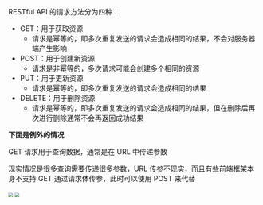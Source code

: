 RESTful API 的请求方法分为四种：

- GET：用于获取资源
  - 请求是幂等的，即多次重复发送的请求会造成相同的结果，不会对服务器端产生影响
- POST：用于创建新资源
  - 请求是非幂等的，多次请求可能会创建多个相同的资源
- PUT：用于更新资源
  - 请求是幂等的，即多次重复发送的请求会造成相同的结果
- DELETE：用于删除资源
  - 请求是幂等的，即多次重复发送的请求会造成相同的结果，但在删除后再次进行删除通常不会再返回成功结果

**下面是例外的情况**

GET 请求用于查询数据，通常是在 URL 中传递参数

现实情况是很多查询需要传递很多参数，URL 传参不现实，而且有些前端框架本身不支持 GET 通过请求体传参，此时可以使用 POST 来代替

<img src="https://raw.githubusercontent.com/PF-Felix/ImageA/main/20231008103716.png" style="zoom:56%;" />

<img src="https://raw.githubusercontent.com/PF-Felix/ImageA/main/20231008103751.png" style="zoom:56%;" />